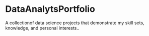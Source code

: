 # DataAnalytsPortfolio
A collectionof data science projects that demonstrate my skill sets, knowledge, and personal interests..
